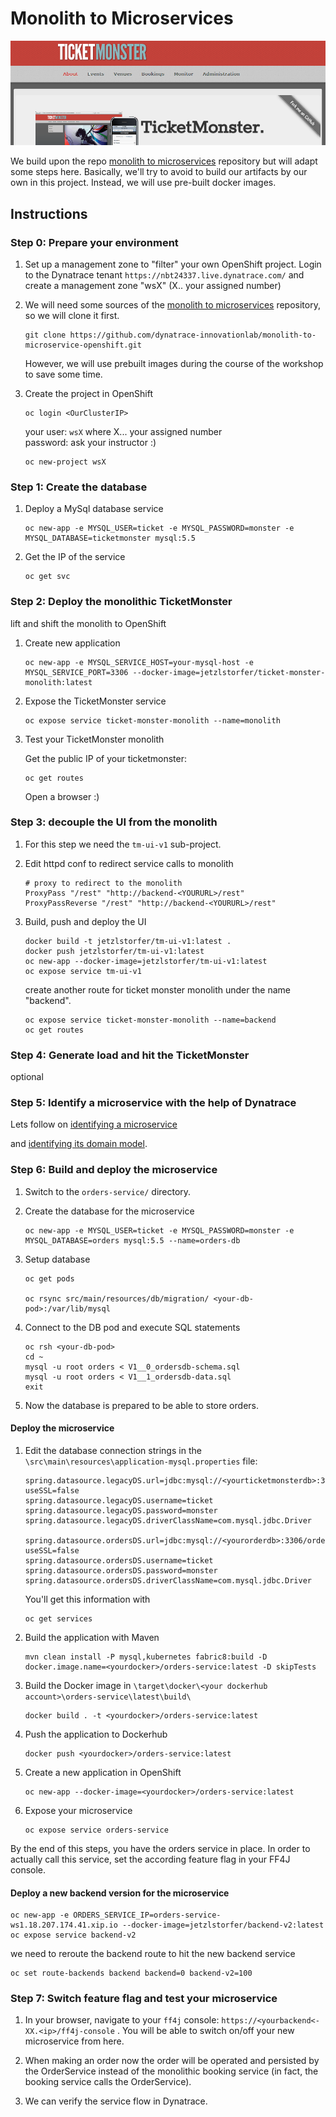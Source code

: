 # Monolith to Microservices

![tm](assets/ticketmonster.png)

We build upon the repo [monolith to microservices](https://github.com/dynatrace-innovationlab/monolith-to-microservice-openshift) repository but will adapt some steps here.
Basically, we'll try to avoid to build our artifacts by our own in this project. Instead, we will use pre-built docker images.

## Instructions

### Step 0: Prepare your environment

1. Set up a management zone to "filter" your own OpenShift project. Login to the Dynatrace tenant `https://nbt24337.live.dynatrace.com/` and create a management zone "wsX" (X.. your assigned number)

1. We will need some sources of the [monolith to microservices](https://github.com/dynatrace-innovationlab/monolith-to-microservice-openshift) repository, so we will clone it first.

    ```
    git clone https://github.com/dynatrace-innovationlab/monolith-to-microservice-openshift.git
    ```
    However, we will use prebuilt images during the course of the workshop to save some time.

1. Create the project in OpenShift
    ```
    oc login <OurClusterIP>
    ```
    your user: `wsX` where X... your assigned number<br>
    password: ask your instructor :) 
    ```
    oc new-project wsX
    ```

### Step 1: Create the database

1. Deploy a MySql database service
    ```
    oc new-app -e MYSQL_USER=ticket -e MYSQL_PASSWORD=monster -e MYSQL_DATABASE=ticketmonster mysql:5.5
    ```

1. Get the IP of the service
     ```
    oc get svc
    ```


### Step 2: Deploy the monolithic TicketMonster

lift and shift the monolith to OpenShift

1. Create new application
    ```
    oc new-app -e MYSQL_SERVICE_HOST=your-mysql-host -e MYSQL_SERVICE_PORT=3306 --docker-image=jetzlstorfer/ticket-monster-monolith:latest

    ```

1. Expose the TicketMonster service
    ```
    oc expose service ticket-monster-monolith --name=monolith 
    ```

1. Test your TicketMonster monolith

    Get the public IP of your ticketmonster:
    ```
    oc get routes
    ```
    Open a browser :)

### Step 3: decouple the UI from the monolith

1. For this step we need the `tm-ui-v1` sub-project.

1. Edit httpd conf to redirect service calls to monolith

    ```
    # proxy to redirect to the monolith
    ProxyPass "/rest" "http://backend-<YOURURL>/rest"
    ProxyPassReverse "/rest" "http://backend-<YOURURL>/rest"
    ```

1. Build, push and deploy the UI
    ```` 
    docker build -t jetzlstorfer/tm-ui-v1:latest .
    docker push jetzlstorfer/tm-ui-v1:latest
    oc new-app --docker-image=jetzlstorfer/tm-ui-v1:latest
    oc expose service tm-ui-v1
    ```` 

    create another route for ticket monster monolith under the name "backend".
    ```
    oc expose service ticket-monster-monolith --name=backend
    oc get routes
    ```




### Step 4: Generate load and hit the TicketMonster

optional

### Step 5: Identify a microservice with the help of Dynatrace

Lets follow on [identifying a microservice](https://www.dynatrace.com/news/blog/monolith-to-microservices-how-to-identify-your-first-microservice/)

and [identifying its domain model](https://www.dynatrace.com/news/blog/monolith-to-microservices-the-microservice-and-its-domain-model/).


### Step 6: Build and deploy the microservice

1. Switch to the `orders-service/` directory.

1. Create the database for the microservice
    ```
    oc new-app -e MYSQL_USER=ticket -e MYSQL_PASSWORD=monster -e MYSQL_DATABASE=orders mysql:5.5 --name=orders-db
    ```
1. Setup database
    ```
    oc get pods

    oc rsync src/main/resources/db/migration/ <your-db-pod>:/var/lib/mysql
    ```
1. Connect to the DB pod and execute SQL statements 
    ```
    oc rsh <your-db-pod>
    cd ~
    mysql -u root orders < V1__0_ordersdb-schema.sql
    mysql -u root orders < V1__1_ordersdb-data.sql
    exit
    ```

1. Now the database is prepared to be able to store orders.

#### Deploy the microservice

1. Edit the database connection strings in the ```\src\main\resources\application-mysql.properties``` file:
    ```properties
    spring.datasource.legacyDS.url=jdbc:mysql://<yourticketmonsterdb>:3306/ticketmonster?useSSL=false
    spring.datasource.legacyDS.username=ticket
    spring.datasource.legacyDS.password=monster
    spring.datasource.legacyDS.driverClassName=com.mysql.jdbc.Driver

    spring.datasource.ordersDS.url=jdbc:mysql://<yourorderdb>:3306/orders?useSSL=false
    spring.datasource.ordersDS.username=ticket
    spring.datasource.ordersDS.password=monster
    spring.datasource.ordersDS.driverClassName=com.mysql.jdbc.Driver
    ```
    You'll get this information with
    ```
    oc get services
    ```
1. Build the application with Maven
    ```
    mvn clean install -P mysql,kubernetes fabric8:build -D docker.image.name=<yourdocker>/orders-service:latest -D skipTests
    ```
1. Build the Docker image in ```\target\docker\<your dockerhub account>\orders-service\latest\build\```
    ```
    docker build . -t <yourdocker>/orders-service:latest
    ``` 
1. Push the application to Dockerhub
    ```
    docker push <yourdocker>/orders-service:latest
    ```
1. Create a new application in OpenShift
    ```
    oc new-app --docker-image=<yourdocker>/orders-service:latest
    ```
1. Expose your microservice
    ```
    oc expose service orders-service
    ```

By the end of this steps, you have the orders service in place. In order to actually call this service, set the according feature flag in your FF4J console.

#### Deploy a new backend version for the microservice

```
oc new-app -e ORDERS_SERVICE_IP=orders-service-ws1.18.207.174.41.xip.io --docker-image=jetzlstorfer/backend-v2:latest
oc expose service backend-v2 
```

we need to reroute the backend route to hit the new backend service
```
oc set route-backends backend backend=0 backend-v2=100 
```


### Step 7: Switch feature flag and test your microservice

1. In your browser, navigate to your `ff4j` console: `https://<yourbackend<-XX.<ip>/ff4j-console` .
You will be able to switch on/off your new microservice from here. 

1. When making an order now the order will be operated and persisted by the OrderService instead of the monolithic booking service (in fact, the booking service calls the OrderService).

1. We can verify the service flow in Dynatrace. 


